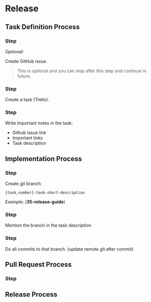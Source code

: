 # Release

## Task Definition Process

### Step

*Optional:*

Create GitHub issue.

> This is optional and you can stop after this step and continue in future.

### Step

Create a task (Trello).

### Step

Write important notes in the task:

- Github issue link
- Important links
- Task description



## Implementation Process

### Step

Create git branch:

`{task_number}-task-short-description`

*Example:* (**35-release-guide**)

### Step

Mention the branch in the task description

### Step

Do all commits to that branch. (update remote git after commit)



## Pull Request Process

### Step








## Release Process
